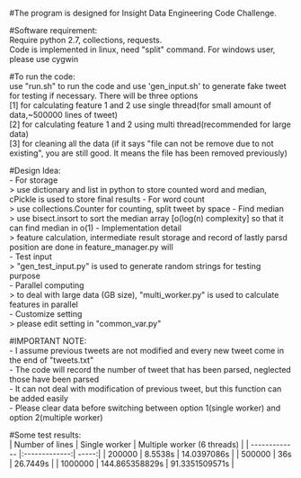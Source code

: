 #The program is designed for Insight Data Engineering Code Challenge. <br />

#Software requirement: <br />
    Require python 2.7, collections, requests. <br />
    Code is implemented in linux, need "split" command. For windows user, please use cygwin <br />

#To run the code: <br />
    use "run.sh" to run the code and use 'gen_input.sh' to generate fake tweet for testing if necessary. There will be three options <br />
    [1] for calculating feature 1 and 2 use single thread(for small amount of data,~500000 lines of tweet) <br />
    [2] for calculating feature 1 and 2 using multi thread(recommended for large data) <br />
    [3] for cleaning all the data (if it says "file can not be remove due to not existing", you are still good. It means the file has been removed previously) <br />

#Design Idea: <br />
    - For storage <br />
        > use dictionary and list in python to store counted word and median, cPickle is used to store final results
    - For word count <br />
        > use collections.Counter for counting, split tweet by space
    - Find median <br />
        > use bisect.insort to sort the median array [o(log(n) complexity] so that it can find median in o(1)
    - Implementation detail <br />
        > feature calculation, intermediate result storage and record of lastly parsd position are done in feature_manager.py will<br />
    - Test input <br />
        > "gen_test_input.py" is used to generate random strings for testing purpose <br />
    - Parallel computing <br />
        > to deal with large data (GB size), "multi_worker.py" is used to calculate features in parallel <br />
    - Customize setting <br />
        > please edit setting in "common_var.py" <br />

#IMPORTANT NOTE: <br />
    - I assume previous tweets are not modified and every new tweet come in the end of "tweets.txt" <br />
    - The code will record the number of tweet that has been parsed, neglected those have been parsed <br />
    - It can not deal with modification of previous tweet, but this function can be added easily <br />
    - Please clear data before switching between option 1(single worker) and option 2(multiple worker) <br />

#Some test results: <br />
| Number of lines        | Single worker           | Multiple worker (6 threads)  |
| ------------- |:-------------:| -----:|
| 200000      | 8.5538s | 14.0397086s |
| 500000      | 36s      |   26.7449s |
| 1000000 | 144.865358829s      |    91.3351509571s |

